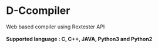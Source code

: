 # D-Ccompiler
Web based compiler using Rextester API<br><br>
<b>Supported language : C, C++, JAVA, Python3 and Python2
